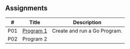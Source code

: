 ##  Assignments

|   #   | Title | Description |
| :---: | ----------- | ---------------------- |
|   P01   | [Program 1](https://github.com/BKoch74/4143-PLC/tree/main/Assignments/P01)     | Create and run a Go Program.        |
|   P02 | Program 2 | |
